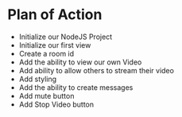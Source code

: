 # Plan of Action

- Initialize our NodeJS Project
- Initialize our first view
- Create a room id
- Add the ability to view our own Video
- Add ability to allow others to stream their video
- Add styling
- Add the ability to create messages
- Add mute button
- Add Stop Video button
